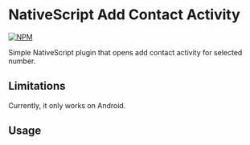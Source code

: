 # NativeScript Add Contact Activity

[![NPM](https://nodei.co/npm/nativescript-add-contact-activity.png?compact=true)](https://nodei.co/npm/nativescript-add-contact-activity/)

Simple NativeScript plugin that opens add contact activity for selected number.

## Limitations
Currently, it only works on Android.

## Usage

```js

```
